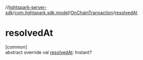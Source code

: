 //[lightspark-server-sdk](../../../index.md)/[com.lightspark.sdk.model](../index.md)/[OnChainTransaction](index.md)/[resolvedAt](resolved-at.md)

# resolvedAt

[common]\
abstract override val [resolvedAt](resolved-at.md): Instant?
